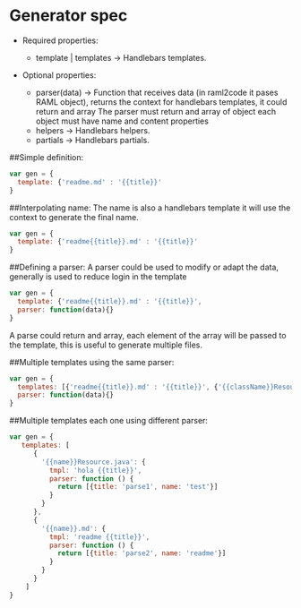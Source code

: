 # Generator spec

 * Required properties:
    * template | templates -> Handlebars templates.

 * Optional properties:
    * parser(data) -> Function that receives data (in raml2code it pases  RAML object), returns the context for handlebars templates, it could return
    and array
      The parser must return and array of object each object must have name and content properties
    * helpers -> Handlebars helpers.
    * partials -> Handlebars partials.

##Simple definition:
```javascript
var gen = {
  template: {'readme.md' : '{{title}}'
}
```

##Interpolating name:
The name is also a handlebars template it will use the context to generate the final name.
```javascript
var gen = {
  template: {'readme{{title}}.md' : '{{title}}'
}
```

##Defining a parser:
A parser could be used to modify or adapt the data, generally is used
to reduce login in the template
```javascript
var gen = {
  template: {'readme{{title}}.md' : '{{title}}',
  parser: function(data){}
}
```
A parse could return and array, each element of the array will be passed to the template, this is useful to
generate multiple files.

##Multiple templates using the same parser:
```javascript
var gen = {
  templates: [{'readme{{title}}.md' : '{{title}}', {'{{className}}Resource.java' : '{{title}}'],
  parser: function(data){}
}
```

##Multiple templates each one using different parser:
```javascript
var gen = {
   templates: [
      {
        '{{name}}Resource.java': {
          tmpl: 'hola {{title}}',
          parser: function () {
            return [{title: 'parse1', name: 'test'}]
          }
        }
      },
      {
        '{{name}}.md': {
          tmpl: 'readme {{title}}',
          parser: function () {
            return [{title: 'parse2', name: 'readme'}]
          }
        }
      }
    ]
}
```
